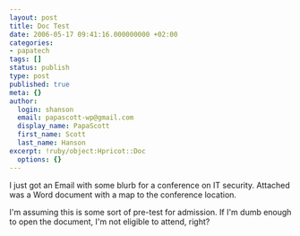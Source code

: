 ```yaml
---
layout: post
title: Doc Test
date: 2006-05-17 09:41:16.000000000 +02:00
categories:
- papatech
tags: []
status: publish
type: post
published: true
meta: {}
author:
  login: shanson
  email: papascott-wp@gmail.com
  display_name: PapaScott
  first_name: Scott
  last_name: Hanson
excerpt: !ruby/object:Hpricot::Doc
  options: {}
---
```

<p>I just got an Email with some blurb for a conference on IT security. Attached was a Word document with a map to the conference location.</p>
<p>I'm assuming this is some sort of pre-test for admission. If I'm dumb enough to open the document, I'm not eligible to attend, right?</p>
